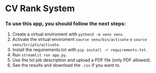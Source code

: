 # CV Rank System #

### To use this app, you should follow the next steps: ###
1. Create a virtual enviroment with ``python3 -m venv venv``.
2. Activate the virtual enviroment ```source venv/bin/activate``` o ```source venv/Scripts/activate```.
3. Install the requirements.txt with ``pip install -r requirements.txt``.
4. Run ``streamlit run app.py``.
5. Use the txt job description and upload a PDF file (only PDF allowed).
6. See the results and download the ``.csv`` if you want to. 
